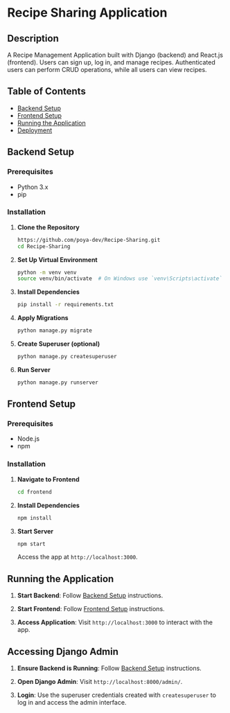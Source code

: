 # Recipe Sharing Application

## Description

A Recipe Management Application built with Django (backend) and React.js (frontend). Users can sign up, log in, and manage recipes. Authenticated users can perform CRUD operations, while all users can view recipes.

## Table of Contents

- [Backend Setup](#backend-setup)
- [Frontend Setup](#frontend-setup)
- [Running the Application](#running-the-application)
- [Deployment](#deployment)

## Backend Setup

### Prerequisites

- Python 3.x
- pip

### Installation

1. **Clone the Repository**

   ```bash
   https://github.com/poya-dev/Recipe-Sharing.git
   cd Recipe-Sharing
   ```

2. **Set Up Virtual Environment**

   ```bash
   python -m venv venv
   source venv/bin/activate  # On Windows use `venv\Scripts\activate`
   ```

3. **Install Dependencies**

   ```bash
   pip install -r requirements.txt
   ```

4. **Apply Migrations**

   ```bash
   python manage.py migrate
   ```

5. **Create Superuser (optional)**

   ```bash
   python manage.py createsuperuser
   ```

6. **Run Server**

   ```bash
   python manage.py runserver
   ```

## Frontend Setup

### Prerequisites

- Node.js
- npm

### Installation

1. **Navigate to Frontend**

   ```bash
   cd frontend
   ```

2. **Install Dependencies**

   ```bash
   npm install
   ```

3. **Start Server**

   ```bash
   npm start
   ```

   Access the app at `http://localhost:3000`.

## Running the Application

1. **Start Backend**: Follow [Backend Setup](#backend-setup) instructions.

2. **Start Frontend**: Follow [Frontend Setup](#frontend-setup) instructions.

3. **Access Application**: Visit `http://localhost:3000` to interact with the app.

## Accessing Django Admin

1. **Ensure Backend is Running**: Follow [Backend Setup](#backend-setup) instructions.

2. **Open Django Admin**: Visit `http://localhost:8000/admin/`.

3. **Login**: Use the superuser credentials created with `createsuperuser` to log in and access the admin interface.
